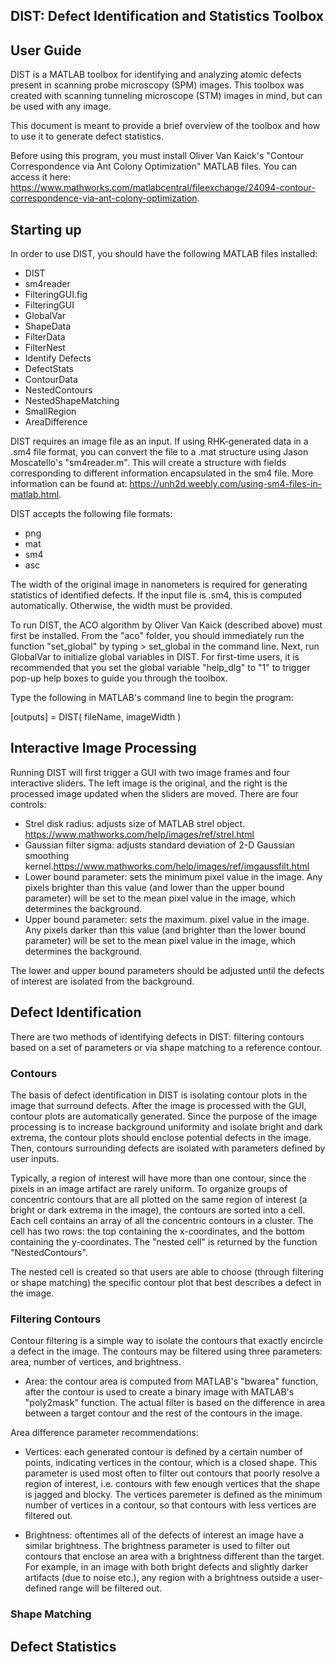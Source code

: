 
DIST: Defect Identification and Statistics Toolbox
-
## User Guide

DIST is a MATLAB toolbox for identifying and analyzing atomic defects present in scanning probe microscopy (SPM) images. This toolbox was created with scanning tunneling microscope (STM) images in mind, but can be used with any image. 

This document is meant to provide a brief overview of the toolbox and how to use it to generate defect statistics. 

Before using this program, you must install Oliver Van Kaick's "Contour Correspondence via Ant Colony Optimization" MATLAB files. You can access it here: https://www.mathworks.com/matlabcentral/fileexchange/24094-contour-correspondence-via-ant-colony-optimization.

## Starting up

In order to use DIST, you should have the following MATLAB files installed: 

- DIST
- sm4reader
- FilteringGUI.fig
- FilteringGUI
- GlobalVar
- ShapeData
- FilterData
- FilterNest
- Identify Defects
- DefectStats
- ContourData
- NestedContours
- NestedShapeMatching
- SmallRegion
- AreaDifference

DIST requires an image file as an input. If using RHK-generated data in a .sm4 file format, you can convert the file to a .mat structure using Jason Moscatello's "sm4reader.m". This will create a structure with fields corresponding to different information encapsulated in the sm4 file. More information can be found at: https://unh2d.weebly.com/using-sm4-files-in-matlab.html.

DIST accepts the following file formats: 
- png
- mat
- sm4
- asc

The width of the original image in nanometers is required for generating statistics of identified defects. If the input file is .sm4, this is computed automatically. Otherwise, the width must be provided.

To run DIST, the ACO algorithm by Oliver Van Kaick (described above) must first be installed. From the "aco" folder, you should immediately run the function "set_global" by typing > set_global in the command line. Next, run GlobalVar to initialize global variables in DIST. For first-time users, it is recommended that you set the global variable "help_dlg" to "1" to trigger pop-up help boxes to guide you through the toolbox.

Type the following in MATLAB's command line to begin the program: 

[outputs] = DIST( fileName, imageWidth )

## Interactive Image Processing

Running DIST will first trigger a GUI with two image frames and four interactive sliders. The left image is the original, and the right is the processed image updated when the sliders are moved. There are four controls: 

- Strel disk radius: adjusts size of MATLAB strel object. https://www.mathworks.com/help/images/ref/strel.html
- Gaussian filter sigma: adjusts standard deviation of 2-D Gaussian smoothing kernel.https://www.mathworks.com/help/images/ref/imgaussfilt.html
- Lower bound parameter: sets the minimum pixel value in the image. Any pixels brighter than this value (and lower than the upper bound parameter) will be set to the mean pixel value in the image, which determines the background. 
- Upper bound parameter: sets the maximum. pixel value in the image. Any pixels darker than this value (and brighter than the lower bound parameter) will be set to the mean pixel value in the image, which determines the background.

The lower and upper bound parameters should be adjusted until the defects of interest are isolated from the background. 

## Defect Identification

There are two methods of identifying defects in DIST: filtering contours based on a set of parameters or via shape matching to a reference contour. 

### Contours

The basis of defect identification in DIST is isolating contour plots in the image that surround defects. After the image is processed with the GUI, contour plots are automatically generated. Since the purpose of the image processing is to increase background uniformity and isolate bright and dark extrema, the contour plots should enclose potential defects in the image. Then, contours surrounding defects are isolated with parameters defined by user inputs. 

Typically, a region of interest will have more than one contour, since the pixels in an image artifact are rarely uniform. To organize groups of concentric contours that are all plotted on the same region of interest (a bright or dark extrema in the image), the contours are sorted into a cell. Each cell contains an array of all the concentric contours in a cluster. The cell has two rows: the top containing the x-coordinates, and the bottom containing the y-coordinates. The "nested cell" is returned by the function "NestedContours". 

The nested cell is created so that users are able to choose (through filtering or shape matching) the specific contour plot that best describes a defect in the image.

### Filtering Contours

Contour filtering is a simple way to isolate the contours that exactly encircle a defect in the image. The contours may be filtered using three parameters: area, number of vertices, and brightness.

- Area: the contour area is computed from MATLAB's "bwarea" function, after the contour is used to create a binary image with MATLAB's "poly2mask" function. The actual filter is based on the difference in area between a target contour and the rest of the contours in the image. 

Area difference parameter recommendations: 

- Vertices: each generated contour is defined by a certain number of points, indicating vertices in the contour, which is a closed shape. This parameter is used most often to filter out contours that poorly resolve a region of interest, i.e. contours with few enough vertices that the shape is jagged and blocky. The vertices paremeter is defined as the minimum number of vertices in a contour, so that contours with less vertices are filtered out. 

- Brightness: oftentimes all of the defects of interest an image have a similar brightness. The brightness parameter is used to filter out contours that enclose an area with a brightness different than the target. For example, in an image with both bright defects and slightly darker artifacts (due to noise etc.), any region with a brightness outside a user-defined range will be filtered out. 


### Shape Matching 

## Defect Statistics 
 


